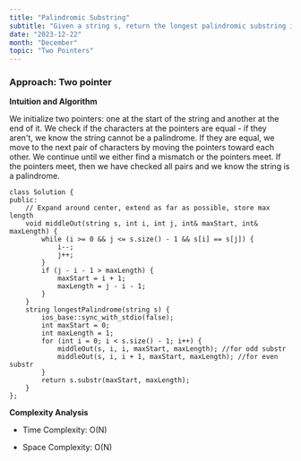 ```yaml
---
title: "Palindromic Substring"
subtitle: "Given a string s, return the longest palindromic substring in s."
date: "2023-12-22"
month: "December"
topic: "Two Pointers"
---
```


### Approach: Two pointer
**Intuition and Algorithm**

We initialize two pointers: one at the start of the string and another at the end of it. We check if the characters at the pointers are equal - if they aren't, we know the string cannot be a palindrome. If they are equal, we move to the next pair of characters by moving the pointers toward each other. We continue until we either find a mismatch or the pointers meet. If the pointers meet, then we have checked all pairs and we know the string is a palindrome.

```
class Solution {
public:
    // Expand around center, extend as far as possible, store max length
    void middleOut(string s, int i, int j, int& maxStart, int& maxLength) {
        while (i >= 0 && j <= s.size() - 1 && s[i] == s[j]) {
            i--;
            j++;
        }
        if (j - i - 1 > maxLength) {
            maxStart = i + 1;
            maxLength = j - i - 1;
        }
    }
    string longestPalindrome(string s) {
        ios_base::sync_with_stdio(false);
        int maxStart = 0;
        int maxLength = 1;
        for (int i = 0; i < s.size() - 1; i++) {
            middleOut(s, i, i, maxStart, maxLength); //for odd substr
            middleOut(s, i, i + 1, maxStart, maxLength); //for even substr
        }
        return s.substr(maxStart, maxLength);
    }
};
```

**Complexity Analysis**

- Time Complexity: O(N)

- Space Complexity: O(N)